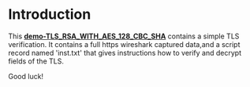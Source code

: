 # Introduction
This [**demo-TLS_RSA_WITH_AES_128_CBC_SHA**](demo-TLS_RSA_WITH_AES_128_CBC_SHA) contains a simple TLS verification.
It contains a full https wireshark captured data,and a script record named 'inst.txt' that gives instructions how to verify and decrypt fields of the TLS.

Good luck!